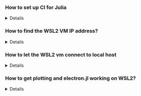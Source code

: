### How to set up CI for Julia

<details>
From @oxinabox

The TravisCI docs are basically correct
These three steps: https://docs.travis-ci.com/user/tutorial/#to-get-started-with-travis-ci-using-github
but not using the ruby example.

TravisCI’s specific stuff is in https://docs.travis-ci.com/user/languages/julia/
though rather than the extremely minimal `.travis.yml` from that most people use something like
https://github.com/JuliaLang/Example.jl/blob/master/.travis.yml
But if you don’t have docs and don’t want coverage then just the stuff from the Travis docs are fine
i.e.
```yaml
language: julia
os:
  - osx
  - linux
julia:
  - 1.0  # LTS
  - 1  # Stable
  - nightly
```
</details>

### How to find the WSL2 VM IP address?
<details>
`ip addr | grep eth0` then look for value under `inet`

See https://docs.microsoft.com/en-us/windows/wsl/compare-versions
</details>

### How to let the WSL2 vm connect to local host
<details>
**To add**
`netsh interface portproxy add v4tov4 listenport=8081 listenaddress=0.0.0.0 connectport=8081 connectaddress=172.27.216.79`

**to delete**
``netsh interface portproxy add v4tov4 listenport=8081 listenaddress=0.0.0.0 connectport=8081 connectaddress=172.27.216.79`
</details>

### How to get plotting and electron.jl working on WSL2?
<details>
Check this https://github.com/microsoft/WSL/issues/2855

It says
```
WSL runs OpenGL alright, but it is not a supported scenario. You didn't follow the issue template, but in general from a clean Ubuntu install from the store do:

$ sudo apt install ubuntu-desktop mesa-utils
$ export DISPLAY=localhost:0
$ glxgears
On the Windows side, install VcXsrv, choose multiple windows, display 0, start no client, disable native opengl (sic). The hang out for this stuff is generally #637, but if you have a specific scenario I'll hold this open for a bit. It might be your scenario works. It might not.
```
</details>
